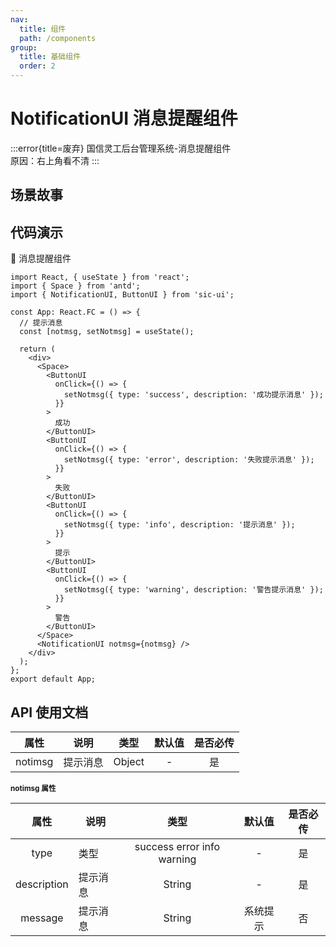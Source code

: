 ```yaml
---
nav:
  title: 组件
  path: /components
group:
  title: 基础组件
  order: 2
---
```


# NotificationUI 消息提醒组件

:::error{title=废弃}
国信灵工后台管理系统-消息提醒组件
<br />
原因：右上角看不清
:::

## 场景故事

## 代码演示

💎 消息提醒组件

```tsx
import React, { useState } from 'react';
import { Space } from 'antd';
import { NotificationUI, ButtonUI } from 'sic-ui';

const App: React.FC = () => {
  // 提示消息
  const [notmsg, setNotmsg] = useState();

  return (
    <div>
      <Space>
        <ButtonUI
          onClick={() => {
            setNotmsg({ type: 'success', description: '成功提示消息' });
          }}
        >
          成功
        </ButtonUI>
        <ButtonUI
          onClick={() => {
            setNotmsg({ type: 'error', description: '失败提示消息' });
          }}
        >
          失败
        </ButtonUI>
        <ButtonUI
          onClick={() => {
            setNotmsg({ type: 'info', description: '提示消息' });
          }}
        >
          提示
        </ButtonUI>
        <ButtonUI
          onClick={() => {
            setNotmsg({ type: 'warning', description: '警告提示消息' });
          }}
        >
          警告
        </ButtonUI>
      </Space>
      <NotificationUI notmsg={notmsg} />
    </div>
  );
};
export default App;
```

## API 使用文档

<font size=1>

|  属性   | 说明     |  类型  | 默认值 | 是否必传 |
| :-----: | -------- | :----: | :----: | :------: |
| notimsg | 提示消息 | Object |   -    |    是    |

### notimsg 属性

|    属性     | 说明     |            类型            |  默认值  | 是否必传 |
| :---------: | -------- | :------------------------: | :------: | :------: |
|    type     | 类型     | success error info warning |    -     |    是    |
| description | 提示消息 |           String           |    -     |    是    |
|   message   | 提示消息 |           String           | 系统提示 |    否    |

</font>
